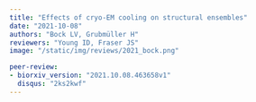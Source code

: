 ```yaml
---
title: "Effects of cryo-EM cooling on structural ensembles"
date: "2021-10-08"
authors: "Bock LV, Grubmüller H"
reviewers: "Young ID, Fraser JS"
image: "/static/img/reviews/2021_bock.png"

peer-review:
- biorxiv_version: "2021.10.08.463658v1"
  disqus: "2ks2kwf"
---
```

